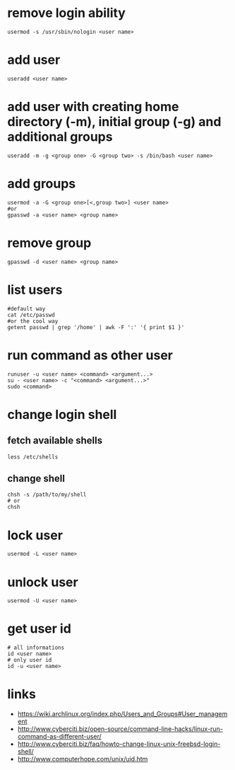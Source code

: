 # remove login ability

    usermod -s /usr/sbin/nologin <user name>

# add user

    useradd <user name>

# add user with creating home directory (-m), initial group (-g) and additional groups

    useradd -m -g <group one> -G <group two> -s /bin/bash <user name>

# add groups

    usermod -a -G <group one>[<,group two>] <user name>
    #or
    gpasswd -a <user name> <group name>

# remove group

    gpasswd -d <user name> <group name>

# list users

    #default way
    cat /etc/passwd
    #or the cool way
    getent passwd | grep '/home' | awk -F ':' '{ print $1 }'

# run command as other user

    runuser -u <user name> <command> <argument...>
    su - <user name> -c "<command> <argument...>"
    sudo <command>

# change login shell

## fetch available shells

    less /etc/shells

## change shell

    chsh -s /path/to/my/shell
    # or
    chsh

# lock user

    usermod -L <user name>

# unlock user

    usermod -U <user name>

# get user id

    # all informations
    id <user name>
    # only user id
    id -u <user name>

# links

* https://wiki.archlinux.org/index.php/Users_and_Groups#User_management
* http://www.cyberciti.biz/open-source/command-line-hacks/linux-run-command-as-different-user/
* http://www.cyberciti.biz/faq/howto-change-linux-unix-freebsd-login-shell/
* http://www.computerhope.com/unix/uid.htm
